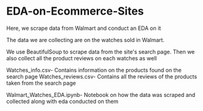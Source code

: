 # EDA-on-Ecommerce-Sites
Here, we scrape data from Walmart and conduct an EDA on it

The data we are collecting are on the watches sold in Walmart.

We use BeautifulSoup to scrape data from the site's search page. Then we also collect all the product reviews on each watches as well

Watches_info.csv- Contains information on the products found on the search page
Watches_reviews.csv- Contains all the reviews of the products taken from the search page

Walmart_Watches_EDA.ipynb- Notebook on how the data was scraped and collected along with eda conducted on them
